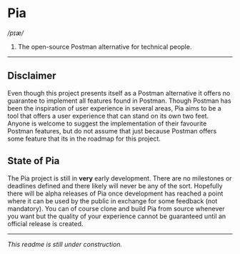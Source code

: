 # Pia 
*/pɪæ/*
1. The open-source Postman alternative for technical people.
---

## Disclaimer
Even though this project presents itself as a Postman alternative it offers no guarantee to implement all features found 
in Postman. Though Postman has been the inspiration of user experience in several areas, Pia aims to be a tool that 
offers a user experience that can stand on its own two feet. Anyone is welcome to suggest the implementation of their 
favourite Postman features, but do not assume that just because Postman offers some feature that its in the roadmap for 
this project.

## State of Pia
The Pia project is still in **very** early development. There are no milestones or deadlines defined and there likely 
will never be any of the sort. Hopefully there will be alpha releases of Pia once development has reached a point where 
it can be used by the public in exchange for some feedback (not mandatory). You can of course clone and build Pia from 
source whenever you want but the quality of your experience cannot be guaranteed until an official release is created.

---
*This readme is still under construction.*